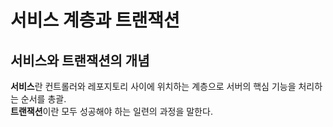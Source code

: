 # 서비스 계층과 트랜잭션

## 서비스와 트랜잭션의 개념
**서비스**란 컨트롤러와 레포지토리 사이에 위치하는 계층으로 서버의 핵심 기능을 처리하는 순서를 총괄.  
**트랜잭션**이란 모두 성공해야 하는 일련의 과정을 말한다.